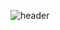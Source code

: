 ![header](https://capsule-render.vercel.app/api?type=waving&color=timeGradient&height=200&section=header&text=Hi%20there!&fontSize=60)

